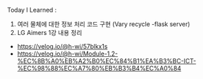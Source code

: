 Today I Learned :

1. 여러 물체에 대한 정보 처리 코드 구현 (Vary recycle -flask server)
2. LG Aimers 1강 내용 정리
- https://velog.io/@h-wi/57blkx1s
- https://velog.io/@h-wi/Module-1.2-%EC%8B%A0%EB%A2%B0%EC%84%B1%EA%B3%BC-ICT-%EC%98%88%EC%A7%80%EB%B3%B4%EC%A0%84
